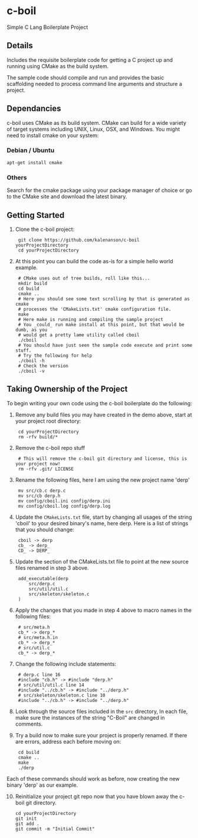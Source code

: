 # c-boil
Simple C Lang Boilerplate Project
## Details
Includes the requisite boilerplate code for getting a C project up and running using CMake as the build system.

The sample code should compile and run and provides the basic scaffolding needed to process command line arguments and structure a project.

## Dependancies
c-boil uses CMake as its build system. CMake can build for a wide variety of target systems including UNIX, Linux, OSX, and Windows. You might need to install cmake on your system:

### Debian / Ubuntu

	apt-get install cmake

### Others
Search for the cmake package using your package manager of choice or go to the CMake site and download the latest binary.

## Getting Started

1. Clone the c-boil project:

		git clone https://github.com/kalenanson/c-boil yourProjectDirectory
		cd yourProjectDirectory

2. At this point you can build the code as-is for a simple hello world example.

		# CMake uses out of tree builds, roll like this...
		mkdir build
		cd build
		cmake ..
		# Here you should see some text scrolling by that is generated as cmake
		# processes the 'CMakeLists.txt' cmake configuration file.
		make
		# Here make is running and compiling the sample project
		# You _could_ run make install at this point, but that would be dumb, as you
		# would get a pretty lame utility called cboil
		./cboil
		# You should have just seen the sample code execute and print some stuff.
		# Try the following for help
		./cboil -h
		# Check the version
		./cboil -v

## Taking Ownership of the Project
To begin writing your own code using the c-boil boilerplate do the following:

1. Remove any build files you may have created in the demo above, start at your project root directory:

		cd yourProjectDirectory
		rm -rfv build/*

2. Remove the c-boil repo stuff

		# This will remove the c-boil git directory and license, this is your project now!
		rm -rfv .git/ LICENSE

3. Rename the following files, here I am using the new project name 'derp'

		mv src/cb.c derp.c
		mv src/cb derp.h
		mv config/cboil.ini config/derp.ini
		mv config/cboil.log config/derp.log

4. Update the `CMakeLists.txt` file, start by changing all usages of the string 'cboil' to your desired binary's name, here derp. Here is a list of strings that you should change:

		cboil -> derp
		cb_ -> derp_
		CD_ -> DERP_

5. Update the section of the CMakeLists.txt file to point at the new source files renamed in step 3 above.

		add_executable(derp
			src/derp.c
			src/util/util.c
			src/skeleton/skeleton.c
		)

6. Apply the changes that you made in step 4 above to macro names in the following files:

		# src/meta.h
		cb_* -> derp_*
		# src/meta.h.in
		cb_* -> derp_*
		# src/util.c
		cb_* -> derp_*

7. Change the following include statements:

		# derp.c line 16
		#include "cb.h" -> #include "derp.h"
		# src/util/util.c line 14
		#include "../cb.h" -> #include "../derp.h"
		# src/skeleton/skeleton.c line 10
		#include "../cb.h" -> #include "../derp.h"

8. Look through the source files included in the `src` directory, In each file, make sure the instances of the string "C-Boil" are changed in comments.

9. Try a build now to make sure your project is properly renamed. If there are errors, address each before moving on:

		cd build
		cmake ..
		make
		./derp

Each of these commands should work as before, now creating the new binary 'derp' as our example.

10. Reinitialize your project git repo now that you have blown away the c-boil git directory.

		cd yourProjectDirectory
		git init
		git add .
		git commit -m "Initial Commit"
